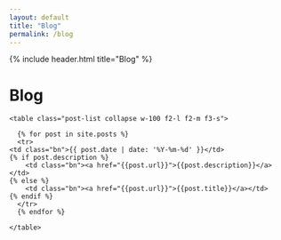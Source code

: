 ```yaml
---
layout: default
title: "Blog"
permalink: /blog
---
```


{% include header.html 
   title="Blog" 
%}
# Blog

<section id="posts" class="green">
   <div class="w-100 mw-none ph3 mw8-m mw9-l center f3">

    <table class="post-list collapse w-100 f2-l f2-m f3-s">

      {% for post in site.posts %}
      <tr>
	<td class="bn">{{ post.date | date: '%Y-%m-%d' }}</td>
	{% if post.description %}
        <td class="bn"><a href="{{post.url}}">{{post.description}}</a></td>
	{% else %}
        <td class="bn"><a href="{{post.url}}">{{post.title}}</a></td>
	{% endif %}
      </tr>
      {% endfor %}

    </table>

  </div>
</section>
